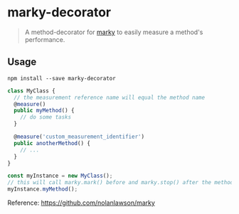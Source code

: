 # marky-decorator

> A method-decorator for [marky](https://github.com/nolanlawson/marky#readme) to easily measure a method's performance.

## Usage

```
npm install --save marky-decorator
``` 

```typescript
class MyClass {
  // the measurement reference name will equal the method name
  @measure()
  public myMethod() {
    // do some tasks
  }

  @measure('custom_measurement_identifier')
  public anotherMethod() {
    // ...
  }
}

const myInstance = new MyClass();
// this will call marky.mark() before and marky.stop() after the method
myInstance.myMethod();
```

Reference: https://github.com/nolanlawson/marky
